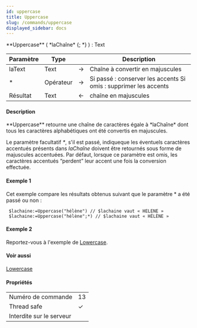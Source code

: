 ```yaml
---
id: uppercase
title: Uppercase
slug: /commands/uppercase
displayed_sidebar: docs
---
```


<!--REF #_command_.Uppercase.Syntax-->**Uppercase** ( *laChaîne* {; *} ) : Text<!-- END REF-->
<!--REF #_command_.Uppercase.Params-->
| Paramètre | Type |  | Description |
| --- | --- | --- | --- |
| laText | Text | &#8594;  | Chaîne à convertir en majuscules |
| * | Opérateur | &#8594;  | Si passé : conserver les accents Si omis : supprimer les accents |
| Résultat | Text | &#8592; | chaîne en majuscules |

<!-- END REF-->

#### Description 

<!--REF #_command_.Uppercase.Summary-->**Uppercase** retourne une chaîne de caractères égale à *laChaîne* dont tous les caractères alphabétiques ont été convertis en majuscules.<!-- END REF-->

Le paramètre facultatif *\**, s'il est passé, indiqueque les éventuels caractères accentués présents dans *laChaîne* doivent être retournés sous forme de majuscules accentuées. Par défaut, lorsque ce paramètre est omis, les caractères accentués “perdent” leur accent une fois la conversion effectuée. 

#### Exemple 1 

Cet exemple compare les résultats obtenus suivant que le paramètre \* a été passé ou non :

```4d
 $lachaine:=Uppercase("hélène") // $lachaine vaut « HELENE »
 $lachaine:=Uppercase("hélène";*) // $lachaine vaut « HÉLÈNE »
```

#### Exemple 2 

Reportez-vous à l'exemple de [Lowercase](lowercase.md).

#### Voir aussi 

[Lowercase](lowercase.md)  

#### Propriétés
|  |  |
| --- | --- |
| Numéro de commande | 13 |
| Thread safe | &check; |
| Interdite sur le serveur ||


